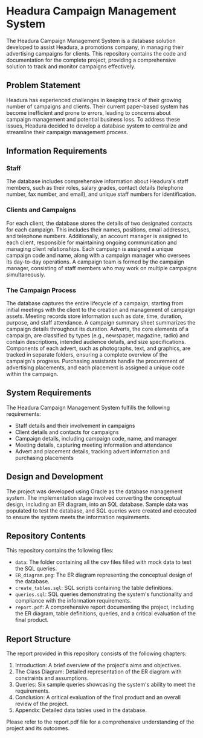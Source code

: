 # Headura Campaign Management System

The Headura Campaign Management System is a database solution developed to assist Headura, a promotions company, in managing their advertising campaigns for clients. This repository contains the code and documentation for the complete project, providing a comprehensive solution to track and monitor campaigns effectively.

## Problem Statement

Headura has experienced challenges in keeping track of their growing number of campaigns and clients. Their current paper-based system has become inefficient and prone to errors, leading to concerns about campaign management and potential business loss. To address these issues, Headura decided to develop a database system to centralize and streamline their campaign management process.

## Information Requirements

### Staff
The database includes comprehensive information about Headura's staff members, such as their roles, salary grades, contact details (telephone number, fax number, and email), and unique staff numbers for identification.

### Clients and Campaigns
For each client, the database stores the details of two designated contacts for each campaign. This includes their names, positions, email addresses, and telephone numbers. Additionally, an account manager is assigned to each client, responsible for maintaining ongoing communication and managing client relationships. Each campaign is assigned a unique campaign code and name, along with a campaign manager who oversees its day-to-day operations. A campaign team is formed by the campaign manager, consisting of staff members who may work on multiple campaigns simultaneously.

### The Campaign Process
The database captures the entire lifecycle of a campaign, starting from initial meetings with the client to the creation and management of campaign assets. Meeting records store information such as date, time, duration, purpose, and staff attendance. A campaign summary sheet summarizes the campaign details throughout its duration. Adverts, the core elements of a campaign, are classified by types (e.g., newspaper, magazine, radio) and contain descriptions, intended audience details, and size specifications. Components of each advert, such as photographs, text, and graphics, are tracked in separate folders, ensuring a complete overview of the campaign's progress. Purchasing assistants handle the procurement of advertising placements, and each placement is assigned a unique code within the campaign.

## System Requirements

The Headura Campaign Management System fulfills the following requirements:

- Staff details and their involvement in campaigns
- Client details and contacts for campaigns
- Campaign details, including campaign code, name, and manager
- Meeting details, capturing meeting information and attendance
- Advert and placement details, tracking advert information and purchasing placements

## Design and Development

The project was developed using Oracle as the database management system. The implementation stage involved converting the conceptual design, including an ER diagram, into an SQL database. Sample data was populated to test the database, and SQL queries were created and executed to ensure the system meets the information requirements.

## Repository Contents

This repository contains the following files:

- `data`: The folder containing all the csv files filled with mock data to test the SQL queries.
- `ER_diagram.png`: The ER diagram representing the conceptual design of the database.
- `create_tables.sql`: SQL scripts containing the table definitions.
- `queries.sql`: SQL queries demonstrating the system's functionality and compliance with the information requirements.
- `report.pdf`: A comprehensive report documenting the project, including the ER diagram, table definitions, queries, and a critical evaluation of the final product.

## Report Structure

The report provided in this repository consists of the following chapters:

1. Introduction: A brief overview of the project's aims and objectives.
2. The Class Diagram: Detailed representation of the ER diagram with constraints and assumptions.
3. Queries: Six sample queries showcasing the system's ability to meet the requirements.
4. Conclusion: A critical evaluation of the final product and an overall review of the project.
5. Appendix: Detailed data tables used in the database.

Please refer to the report.pdf file for a comprehensive understanding of the project and its outcomes.
